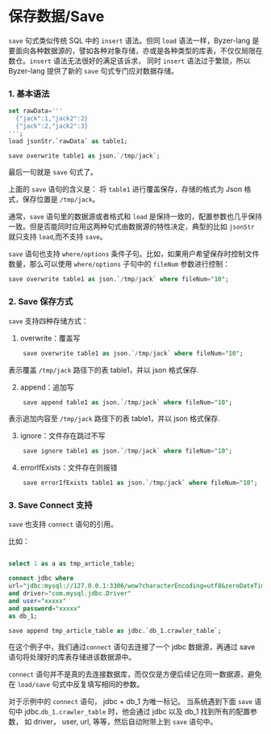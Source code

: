 # 保存数据/Save

`save` 句式类似传统 SQL 中的 `insert` 语法。但同 `load` 语法一样，Byzer-lang 是要面向各种数据源的，譬如各种对象存储，亦或是各种类型的库表，不仅仅局限在数仓。`insert` 语法无法很好的满足该诉求，
同时 `insert` 语法过于繁琐，所以 Byzer-lang 提供了新的 `save` 句式专门应对数据存储。

### 1. 基本语法

```sql
set rawData='''
  {"jack":1,"jack2":2}
  {"jack":2,"jack2":3}
''';
load jsonStr.`rawData` as table1;

save overwrite table1 as json.`/tmp/jack`;
```

最后一句就是 `save` 句式了。 

上面的 `save` 语句的含义是： 将 `table1` 进行覆盖保存，存储的格式为 Json 格式，保存位置是 `/tmp/jack`。 

通常，`save` 语句里的数据源或者格式和 `load` 是保持一致的，配置参数也几乎保持一致。但是否能同时应用这两种句式由数据源的特性决定，典型的比如 `jsonStr` 就只支持 `load`,而不支持 `save`。

`save` 语句也支持 `where/options` 条件子句。比如，如果用户希望保存时控制文件数量，那么可以使用 `where/options` 子句中的 `fileNum` 参数进行控制：

```sql
save overwrite table1 as json.`/tmp/jack` where fileNum="10";
```

### 2. Save 保存方式

`save` 支持四种存储方式：

1. overwrite：覆盖写

```sql
	save overwrite table1 as json.`/tmp/jack` where fileNum="10";
```

表示覆盖 `/tmp/jack` 路径下的表 table1，并以 json 格式保存.

2. append：追加写

```sql
	save append table1 as json.`/tmp/jack` where fileNum="10";
```

表示追加内容至 `/tmp/jack` 路径下的表 table1，并以 json 格式保存.

3. ignore：文件存在跳过不写

```sql
	save ignore table1 as json.`/tmp/jack` where fileNum="10";
```

4. errorIfExists：文件存在则报错

```sql
	save errorIfExists table1 as json.`/tmp/jack` where fileNum="10";
```



### 3. Save Connect 支持
`save` 也支持 `connect` 语句的引用。

比如：

```sql

select 1 as a as tmp_article_table;

connect jdbc where
url="jdbc:mysql://127.0.0.1:3306/wow?characterEncoding=utf8&zeroDateTimeBehavior=convertToNull&tinyInt1isBit=false"
and driver="com.mysql.jdbc.Driver"
and user="xxxxx"
and password="xxxxx"
as db_1;

save append tmp_article_table as jdbc.`db_1.crawler_table`;
```

在这个例子中，我们通过`connect` 语句去连接了一个 jdbc 数据源，再通过 save 语句将处理好的库表存储进该数据源中。

`connect` 语句并不是真的去连接数据库，而仅仅是方便后续记在同一数据源，避免在 `load/save` 句式中反复填写相同的参数。

对于示例中的 `connect` 语句， jdbc + db_1 为唯一标记。 当系统遇到下面 `save` 语句中 jdbc.`db_1.crawler_table` 时，他会通过 jdbc 以及 db_1 找到所有的配置参数， 如 driver， user, url, 等等，然后自动附带上到 `save` 语句中。
